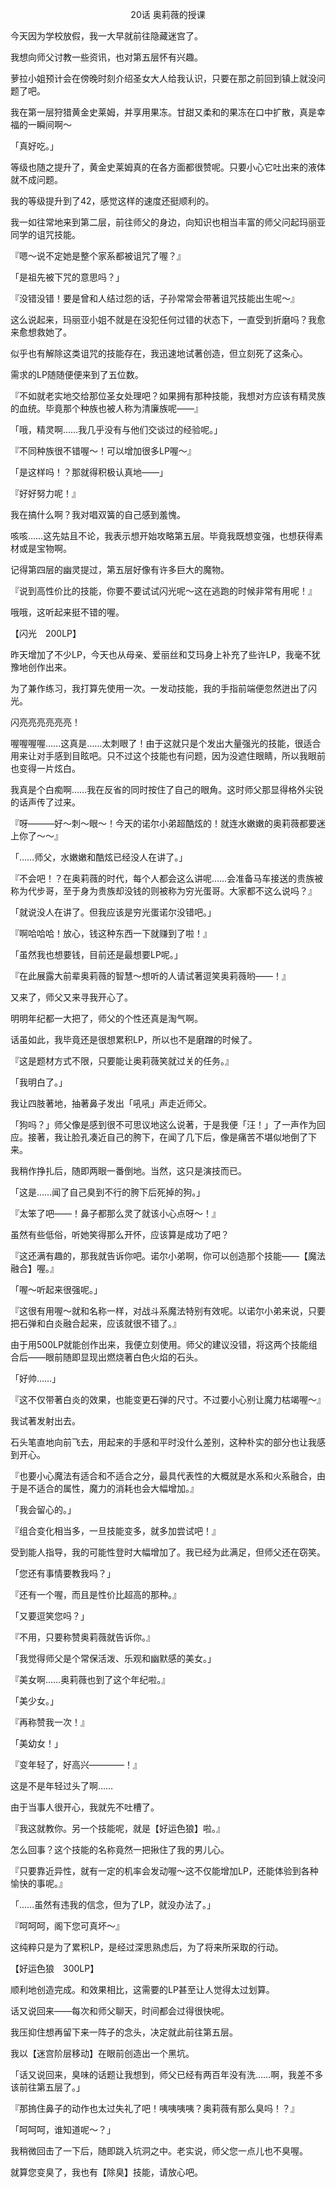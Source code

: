 <p align="center">20话 奥莉薇的授课</p>

今天因为学校放假，我一大早就前往隐藏迷宫了。

我想向师父讨教一些资讯，也对第五层怀有兴趣。

萝拉小姐预计会在傍晚时刻介绍圣女大人给我认识，只要在那之前回到镇上就没问题了吧。

我在第一层狩猎黄金史莱姆，并享用果冻。甘甜又柔和的果冻在口中扩散，真是幸福的一瞬间啊～

「真好吃。」

等级也随之提升了，黄金史莱姆真的在各方面都很赞呢。只要小心它吐出来的液体就不成问题。

我的等级提升到了42，感觉这样的速度还挺顺利的。

我一如往常地来到第二层，前往师父的身边，向知识也相当丰富的师父问起玛丽亚同学的诅咒技能。

『嗯～说不定她是整个家系都被诅咒了喔？』

「是祖先被下咒的意思吗？」

『没错没错！要是曾和人结过怨的话，子孙常常会带著诅咒技能出生呢～』

这么说起来，玛丽亚小姐不就是在没犯任何过错的状态下，一直受到折磨吗？我愈来愈想救她了。

似乎也有解除这类诅咒的技能存在，我迅速地试著创造，但立刻死了这条心。

需求的LP随随便便来到了五位数。

『不如就老实地交给那位圣女处理吧？如果拥有那种技能，我想对方应该有精灵族的血统。毕竟那个种族也被人称为清廉族呢——』

「哦，精灵啊……我几乎没有与他们交谈过的经验呢。」

『不同种族很不错喔～！可以增加很多LP喔～』

「是这样吗！？那就得积极认真地——」

『好好努力呢！』

我在搞什么啊？我对唱双簧的自己感到羞愧。

咳咳……这先姑且不论，我表示想开始攻略第五层。毕竟我既想变强，也想获得素材或是宝物啊。

记得第四层的幽灵提过，第五层好像有许多巨大的魔物。

『说到高性价比的技能，你要不要试试闪光呢～这在逃跑的时候非常有用呢！』

哦哦，这听起来挺不错的喔。

【闪光　200LP】

昨天增加了不少LP，今天也从母亲、爱丽丝和艾玛身上补充了些许LP，我毫不犹豫地创作出来。

为了兼作练习，我打算先使用一次。一发动技能，我的手指前端便忽然迸出了闪光。

闪亮亮亮亮亮亮！

喔喔喔喔……这真是……太刺眼了！由于这就只是个发出大量强光的技能，很适合用来让对手感到目眩吧。只不过这个技能也有问题，因为没遮住眼睛，所以我眼前也变得一片炫白。

我真是个白痴啊……我在反省的同时按住了自己的眼角。这时师父那显得格外尖锐的话声传了过来。

『呀———好～刺～眼～！今天的诺尔小弟超酷炫的！就连水嫩嫩的奥莉薇都要迷上你了～～』

「……师父，水嫩嫩和酷炫已经没人在讲了。」

『不会吧！？在奥莉薇的时代，每个人都会这么讲呢……会准备马车接送的贵族被称为代步哥，至于身为贵族却没钱的则被称为穷光蛋哥。大家都不这么说吗？』

「就说没人在讲了。但我应该是穷光蛋诺尔没错吧。」

『啊哈哈哈！放心，钱这种东西一下就赚到了啦！』

「虽然我也想要钱，目前还是最想要LP呢。」

『在此展露大前辈奥莉薇的智慧～想听的人请试著逗笑奥莉薇哟——！』

又来了，师父又来寻我开心了。

明明年纪都一大把了，师父的个性还真是淘气啊。

话虽如此，我毕竟还是很想累积LP，所以也不是磨蹭的时候了。

『这是题材方式不限，只要能让奥莉薇笑就过关的任务。』

「我明白了。」

我让四肢著地，抽著鼻子发出「吼吼」声走近师父。

「狗吗？」师父像是感到很不可思议地这么说著，于是我便「汪！」了一声作为回应。接著，我让脸孔凑近自己的胯下，在闻了几下后，像是痛苦不堪似地倒了下来。

我稍作挣扎后，随即两眼一番倒地。当然，这只是演技而已。

「这是……闻了自己臭到不行的胯下后死掉的狗。」

『太笨了吧——！鼻子都那么灵了就该小心点呀～！』

虽然有些低俗，听她笑得那么开怀，应该算是成功了吧？

『这还满有趣的，那我就告诉你吧。诺尔小弟啊，你可以创造那个技能——【魔法融合】喔。』

「喔～听起来很强呢。」

『这很有用喔～就和名称一样，对战斗系魔法特别有效呢。以诺尔小弟来说，只要把石弹和白炎融合起来，应该就很不错了。』

由于用500LP就能创作出来，我便立刻使用。师父的建议没错，将这两个技能组合后——眼前随即显现出燃烧著白色火焰的石头。

「好帅……」

『这不仅带著白炎的效果，也能变更石弹的尺寸。不过要小心别让魔力枯竭喔～』

我试著发射出去。

石头笔直地向前飞去，用起来的手感和平时没什么差别，这种朴实的部分也让我感到开心。

『也要小心魔法有适合和不适合之分，最具代表性的大概就是水系和火系融合，由于是不适合的属性，魔力的消耗也会大幅增加。』

「我会留心的。」

『组合变化相当多，一旦技能变多，就多加尝试吧！』

受到能人指导，我的可能性登时大幅增加了。我已经为此满足，但师父还在窃笑。

「您还有事情要教我吗？」

『还有一个喔，而且是性价比超高的那种。』

「又要逗笑您吗？」

『不用，只要称赞奥莉薇就告诉你。』

「我觉得师父是个常保活泼、乐观和幽默感的美女。」

『美女啊……奥莉薇也到了这个年纪啦。』

「美少女。」

『再称赞我一次！』

「美幼女！」

『变年轻了，好高兴————！』

这是不是年轻过头了啊……

由于当事人很开心，我就先不吐槽了。

『我这就教你。另一个技能呢，就是【好运色狼】啦。』

怎么回事？这个技能的名称竟然一把揪住了我的男儿心。

『只要靠近异性，就有一定的机率会发动喔～这不仅能增加LP，还能体验到各种愉快的事呢。』

「……虽然有违我的信念，但为了LP，就没办法了。」

『呵呵呵，阁下您可真坏～』

这纯粹只是为了累积LP，是经过深思熟虑后，为了将来所采取的行动。

【好运色狼　300LP】

顺利地创造完成。和效果相比，这需要的LP甚至让人觉得太过划算。

话又说回来——每次和师父聊天，时间都会过得很快呢。

我压抑住想再留下来一阵子的念头，决定就此前往第五层。

我以【迷宫阶层移动】在眼前创造出一个黑坑。

「话又说回来，臭味的话题让我想到，师父已经有两百年没有洗……啊，我差不多该前往第五层了。」

『那摀住鼻子的动作也太过失礼了吧！咦咦咦咦？奥莉薇有那么臭吗！？』

「呵呵呵，谁知道呢～？」

我稍微回击了一下后，随即跳入坑洞之中。老实说，师父您一点儿也不臭喔。

就算您变臭了，我也有【除臭】技能，请放心吧。

